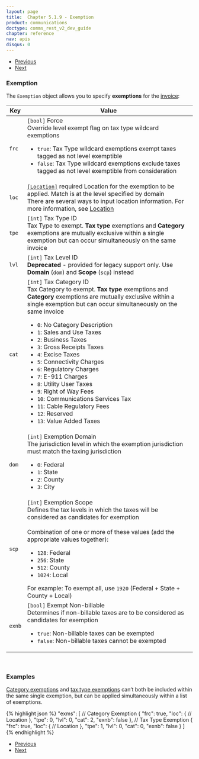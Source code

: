 ```yaml
---
layout: page
title:  Chapter 5.1.9 - Exemption
product: communications
doctype: comms_rest_v2_dev_guide
chapter: reference
nav: apis
disqus: 0
---
```


<ul class="pager">
  <li class="previous"><a href="/communications/dev-guide_rest_v2/reference/exclusion/"><i class="glyphicon glyphicon-chevron-left"></i>Previous</a></li>
  <li class="next"><a href="/communications/dev-guide_rest_v2/reference/tax-bracket/">Next<i class="glyphicon glyphicon-chevron-right"></i></a></li>
</ul>

<h3>Exemption</h3>

The <code>Exemption</code> object allows you to specify <b>exemptions</b> for the <a class="dev-guide-link" href="/communications/dev-guide_rest_v2/reference/invoice/">invoice</a>:

<div class="mobile-table">
  <table class="styled-table">
    <thead>
      <tr>
        <th>Key</th>
        <th>Value</th>
      </tr>
    </thead>
    <tbody>
      <tr>
        <td><code>frc</code></td>
        <td><code>[bool]</code> Force
          <br/>
          Override level exempt flag on tax type wildcard exemptions
          <ul class="dev-guide-list">
            <li><code>true</code>: Tax Type wildcard exemptions exempt taxes tagged as not level exemptible</li>
            <li><code>false</code>: Tax Type wildcard exemptions exclude taxes tagged as not level exemptible from consideration</li>
          </ul>
        </td>
      </tr>
      <tr>
        <td><code>loc</code></td>
        <td><a class="dev-guide-link" href="/communications/dev-guide_rest_v2/reference/location/"><code>[Location]</code></a> <span class="t5">required</span> Location for the exemption to be applied. Match is at the level specified by domain
        <br>
        There are several ways to input location information. For more information, see <a class="dev-guide-link" href="/communications/dev-guide_rest_v2/reference/location/">Location</a></td>
      </tr>
      <tr>
        <td><code>tpe</code></td>
        <td><code>[int]</code> Tax Type ID
          <br/>
          Tax Type to exempt.  <b>Tax type</b> exemptions and <b>Category</b> exemptions are mutually exclusive within a single exemption but can occur simultaneously on the same invoice
        </td>
      </tr>
      <tr>
        <td><code>lvl</code></td>
        <td><code>[int]</code> Tax Level ID
          <br/>
          <b>Deprecated</b> - provided for legacy support only.  Use <b>Domain</b> (<code>dom</code>) and <b>Scope</b> (<code>scp</code>) instead
        </td>
      </tr>
      <tr>
        <td><code>cat</code></td>
        <td><code>[int]</code> Tax Category ID
        <br/>
        Tax Category to exempt.  <b>Tax type</b> exemptions and <b>Category</b> exemptions are mutually exclusive within a single exemption but can occur simultaneously on the same invoice
        <ul class="dev-guide-list">
            <li><code>0</code>: No Category Description</li>
            <li><code>1</code>: Sales and Use Taxes</li>
            <li><code>2</code>: Business Taxes</li>
            <li><code>3</code>: Gross Receipts Taxes</li>
            <li><code>4</code>: Excise Taxes</li>
            <li><code>5</code>: Connectivity Charges</li>
            <li><code>6</code>: Regulatory Charges</li>
            <li><code>7</code>: E-911 Charges</li>
            <li><code>8</code>: Utility User Taxes</li>
            <li><code>9</code>: Right of Way Fees</li>
            <li><code>10</code>: Communications Services Tax</li>
            <li><code>11</code>: Cable Regulatory Fees</li>
            <li><code>12</code>: Reserved</li>
            <li><code>13</code>: Value Added Taxes</li>
          </ul>
        </td>
      </tr>
      <tr>
        <td><code>dom</code></td>
        <td><code>[int]</code> Exemption Domain
          <br/>
          The jurisdiction level in which the exemption jurisdiction must match the taxing jurisdiction
          <ul class="dev-guide-list">
            <li><code>0</code>: Federal</li>
            <li><code>1</code>: State</li>
            <li><code>2</code>: County</li>
            <li><code>3</code>: City</li>
          </ul>
        </td>
      </tr>
      <tr>
        <td><code>scp</code></td>
        <td><code>[int]</code> Exemption Scope
          <br/>
          Defines the tax levels in which the taxes will be considered as candidates for exemption
          <br/>
          <br/>
          Combination of one or more of these values (add the appropriate values together):
          <ul class="dev-guide-list">
            <li><code>128</code>: Federal</li>
            <li><code>256</code>: State</li>
            <li><code>512</code>: County</li>
            <li><code>1024</code>: Local</li>
          </ul>
          For example: To exempt all, use <code>1920</code> (Federal + State + County + Local)
        </td>
      </tr>
      <tr>
        <td><code>exnb</code></td>
        <td><code>[bool]</code> Exempt Non-billable
          <br/>
          Determines if non-billable taxes are to be considered as candidates for exemption
          <ul class="dev-guide-list">
            <li><code>true</code>: Non-billable taxes can be exempted</li>
            <li><code>false</code>: Non-billable taxes cannot be exempted</li>
          </ul>
        </td>
      </tr>
    </tbody>
  </table>
</div>
<br>

<h3>Examples</h3>
<a class="dev-guide-link" href="/communications/dev-guide_rest_v2/customizing-transactions/sample-transactions/category-exemption/">Category exemptions</a> and <a class="dev-guide-link" href="/communications/dev-guide_rest_v2/customizing-transactions/sample-transactions/tax-type-exemption/">tax type exemptions</a> can’t both be included within the same single exemption, but can be applied simultaneously within a list of exemptions.

{% highlight json %}
"exms": [
  // Category Exemption
  {
    "frc": true,
    "loc": {
      // Location
    },
    "tpe": 0,
    "lvl": 0,
    "cat": 2,
    "exnb": false
  },
  // Tax Type Exemption
  {
    "frc": true,
    "loc": {
      // Location
    },
    "tpe": 1,
    "lvl": 0,
    "cat": 0,
    "exnb": false
  }
]
{% endhighlight %}

<ul class="pager">
  <li class="previous"><a href="/communications/dev-guide_rest_v2/reference/exclusion/"><i class="glyphicon glyphicon-chevron-left"></i>Previous</a></li>
  <li class="next"><a href="/communications/dev-guide_rest_v2/reference/tax-bracket/">Next<i class="glyphicon glyphicon-chevron-right"></i></a></li>
</ul>